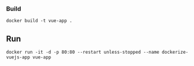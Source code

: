 
### Build
```
docker build -t vue-app .
```

## Run 
```
docker run -it -d -p 80:80 --restart unless-stopped --name dockerize-vuejs-app vue-app
```
